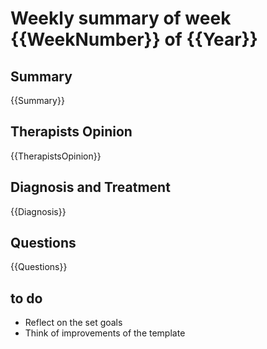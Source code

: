 # Weekly summary of week {{WeekNumber}} of {{Year}}

## Summary

{{Summary}}

## Therapists Opinion

{{TherapistsOpinion}}

## Diagnosis and Treatment

{{Diagnosis}}

## Questions

{{Questions}}

## to do

- Reflect on the set goals
- Think of improvements of the template

